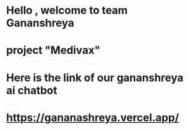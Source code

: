 # Hello , welcome to team Gananshreya
# project "Medivax" 
# Here is the link of our gananshreya ai chatbot

# https://gananashreya.vercel.app/

